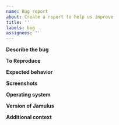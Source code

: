 ```yaml
---
name: Bug report
about: Create a report to help us improve
title: ''
labels: bug
assignees: ''
---
```


**Describe the bug**
<!-- A clear and concise description of what the bug is. -->

**To Reproduce**
<!-- Steps to reproduce the behavior: -->

**Expected behavior**
<!-- A clear and concise description of what you expected to happen. -->

**Screenshots**
<!-- If applicable, add screenshots to help explain your problem. -->

**Operating system**
<!-- Add the operating system you are running, e.g. Windows 10 Version 20H2, macOS 10.15.5, Ubuntu Linux 20.10. Also add where you got Jamulus from, e.g. if you downloaded it from the internet, if you got it from your Linux distribution or if you built from source. -->

**Version of Jamulus**
<!-- Get this from the Help > About menu or from the `Jamulus --version` command line -->

**Additional context**
<!-- Add any other context about the problem here. -->
